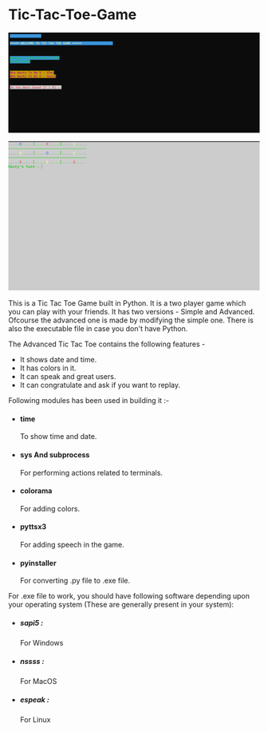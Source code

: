 # Tic-Tac-Toe-Game

![ ](./Screenshot_1.png)

![ ](./Screenshot_2.png)

This is a Tic Tac Toe Game built in Python. It is a two player game which you can play with your friends. It has two versions - Simple and Advanced. Ofcourse the advanced one is made by modifying the simple one. There is also the executable file in case you don't have Python.

The Advanced Tic Tac Toe contains the following features - 
- It shows date and time.
- It has colors in it.
- It can speak and great users.
- It can congratulate and ask if you want to replay.

Following modules has been used in building it :-
- #### time 
    To show time and date.
- #### sys And subprocess
    For performing actions related to terminals.
- #### colorama
    For adding colors.
- #### pyttsx3
    For adding speech in the game.
- #### pyinstaller
    For converting .py file to .exe file.


For .exe file to work, you should have following software depending upon your operating system (These are generally present in your system):

- ##### sapi5 :
    For Windows
- ##### nssss :
    For MacOS
- ##### espeak :
    For Linux
